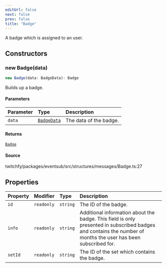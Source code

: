 ```yaml
---
editUrl: false
next: false
prev: false
title: "Badge"
---
```


A badge which is assigned to an user.

## Constructors

### new Badge(data)

```ts
new Badge(data: BadgeData): Badge
```

Builds up a badge.

#### Parameters

| Parameter | Type | Description |
| :------ | :------ | :------ |
| `data` | [`BadgeData`](/api/eventsub/interfaces/badgedata/) | The data of the badge. |

#### Returns

[`Badge`](/api/eventsub/classes/badge/)

#### Source

twitchfy/packages/eventsub/src/structures/messages/Badge.ts:27

## Properties

| Property | Modifier | Type | Description |
| :------ | :------ | :------ | :------ |
| `id` | `readonly` | `string` | The ID of the badge. |
| `info` | `readonly` | `string` | Additional information about the badge. This field is only presented in subscribed badges and contains the number of months the user has been subscribed for. |
| `setId` | `readonly` | `string` | The ID of the set which contains the badge. |
